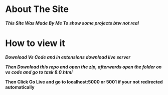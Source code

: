 # About The Site
***This Site Was Made By Me To show some projects btw not real***

# How to view it
***Download Vs Code and in extensions download live server***

***Then Download this repo and open the zip, afterwards open the folder on vs code and go to task 8.0.html***

**Then Click Go Live and go to localhost:5000 or 5001 if your not redirected automatically**
